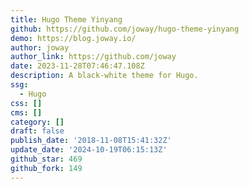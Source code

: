 ```yaml
---
title: Hugo Theme Yinyang
github: https://github.com/joway/hugo-theme-yinyang
demo: https://blog.joway.io/
author: joway
author_link: https://github.com/joway
date: 2023-11-28T07:46:47.108Z
description: A black-white theme for Hugo.
ssg:
  - Hugo
css: []
cms: []
category: []
draft: false
publish_date: '2018-11-08T15:41:32Z'
update_date: '2024-10-19T06:15:13Z'
github_star: 469
github_fork: 149
---
```

